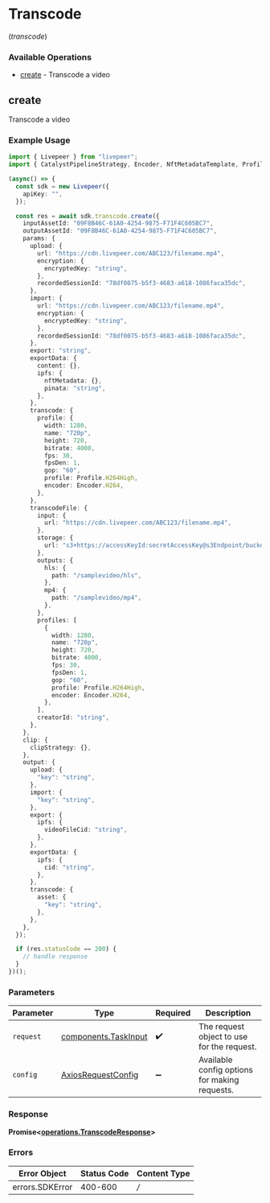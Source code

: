 # Transcode
(*transcode*)

### Available Operations

* [create](#create) - Transcode a video

## create

Transcode a video

### Example Usage

```typescript
import { Livepeer } from "livepeer";
import { CatalystPipelineStrategy, Encoder, NftMetadataTemplate, Profile, TaskType } from "livepeer/dist/models/components";

(async() => {
  const sdk = new Livepeer({
    apiKey: "",
  });

  const res = await sdk.transcode.create({
    inputAssetId: "09F8B46C-61A0-4254-9875-F71F4C605BC7",
    outputAssetId: "09F8B46C-61A0-4254-9875-F71F4C605BC7",
    params: {
      upload: {
        url: "https://cdn.livepeer.com/ABC123/filename.mp4",
        encryption: {
          encryptedKey: "string",
        },
        recordedSessionId: "78df0075-b5f3-4683-a618-1086faca35dc",
      },
      import: {
        url: "https://cdn.livepeer.com/ABC123/filename.mp4",
        encryption: {
          encryptedKey: "string",
        },
        recordedSessionId: "78df0075-b5f3-4683-a618-1086faca35dc",
      },
      export: "string",
      exportData: {
        content: {},
        ipfs: {
          nftMetadata: {},
          pinata: "string",
        },
      },
      transcode: {
        profile: {
          width: 1280,
          name: "720p",
          height: 720,
          bitrate: 4000,
          fps: 30,
          fpsDen: 1,
          gop: "60",
          profile: Profile.H264High,
          encoder: Encoder.H264,
        },
      },
      transcodeFile: {
        input: {
          url: "https://cdn.livepeer.com/ABC123/filename.mp4",
        },
        storage: {
          url: "s3+https://accessKeyId:secretAccessKey@s3Endpoint/bucket",
        },
        outputs: {
          hls: {
            path: "/samplevideo/hls",
          },
          mp4: {
            path: "/samplevideo/mp4",
          },
        },
        profiles: [
          {
            width: 1280,
            name: "720p",
            height: 720,
            bitrate: 4000,
            fps: 30,
            fpsDen: 1,
            gop: "60",
            profile: Profile.H264High,
            encoder: Encoder.H264,
          },
        ],
        creatorId: "string",
      },
    },
    clip: {
      clipStrategy: {},
    },
    output: {
      upload: {
        "key": "string",
      },
      import: {
        "key": "string",
      },
      export: {
        ipfs: {
          videoFileCid: "string",
        },
      },
      exportData: {
        ipfs: {
          cid: "string",
        },
      },
      transcode: {
        asset: {
          "key": "string",
        },
      },
    },
  });

  if (res.statusCode == 200) {
    // handle response
  }
})();
```

### Parameters

| Parameter                                                    | Type                                                         | Required                                                     | Description                                                  |
| ------------------------------------------------------------ | ------------------------------------------------------------ | ------------------------------------------------------------ | ------------------------------------------------------------ |
| `request`                                                    | [components.TaskInput](../../models/components/taskinput.md) | :heavy_check_mark:                                           | The request object to use for the request.                   |
| `config`                                                     | [AxiosRequestConfig](https://axios-http.com/docs/req_config) | :heavy_minus_sign:                                           | Available config options for making requests.                |


### Response

**Promise<[operations.TranscodeResponse](../../models/operations/transcoderesponse.md)>**
### Errors

| Error Object    | Status Code     | Content Type    |
| --------------- | --------------- | --------------- |
| errors.SDKError | 400-600         | */*             |
